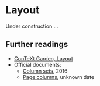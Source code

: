 # Layout

Under construction ...


## Further readings

- [ConTeXt Garden, Layout][3]
- Official documents:
    - [Column sets][1], 2016
    - [Page columns][2], unknown date

[1]: http://www.pragma-ade.com/general/manuals/columnsets.pdf
[2]: http://www.pragma-ade.com/general/manuals/pagecolumns.pdf
[3]: https://wiki.contextgarden.net/Layout
